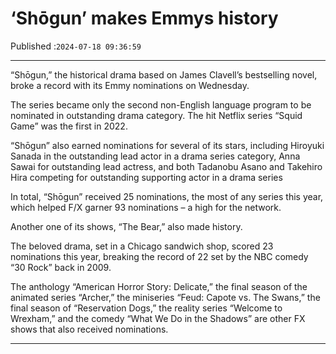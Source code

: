 # ‘Shōgun’ makes Emmys history

Published :`2024-07-18 09:36:59`

---

“Shōgun,” the historical drama based on James Clavell’s bestselling novel, broke a record with its Emmy nominations on Wednesday.

The series became only the second non-English language program to be nominated in outstanding drama category. The hit Netflix series “Squid Game” was the first in 2022.

“Shōgun” also earned nominations for several of its stars, including Hiroyuki Sanada in the outstanding lead actor in a drama series category, Anna Sawai for outstanding lead actress, and both Tadanobu Asano and Takehiro Hira competing for outstanding supporting actor in a drama series

In total, “Shōgun” received 25 nominations, the most of any series this year, which helped F/X garner 93 nominations – a high for the network.

Another one of its shows, “The Bear,” also made history.

The beloved drama, set in a Chicago sandwich shop, scored 23 nominations this year, breaking the record of 22 set by the NBC comedy “30 Rock” back in 2009.

The anthology “American Horror Story: Delicate,” the final season of the animated series “Archer,” the miniseries “Feud: Capote vs. The Swans,” the final season of “Reservation Dogs,” the reality series “Welcome to Wrexham,” and the comedy “What We Do in the Shadows” are other FX shows that also received nominations.

---

